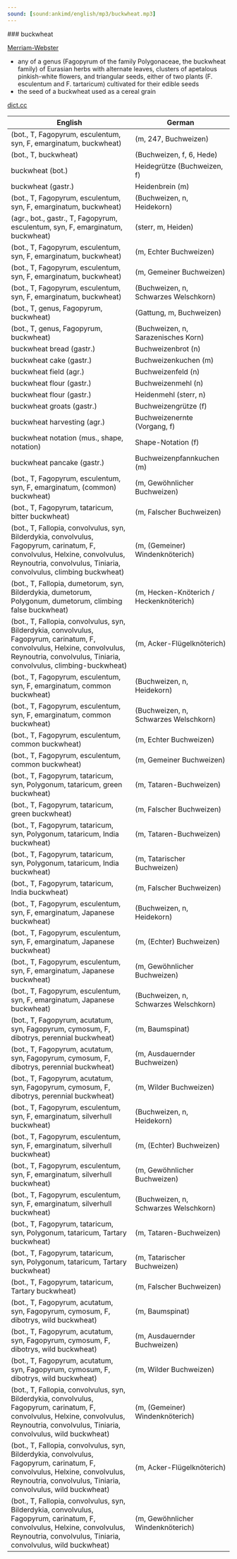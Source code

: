 ```yaml
---
sound: [sound:ankimd/english/mp3/buckwheat.mp3]
---
```


\### buckwheat

[Merriam-Webster](https://www.merriam-webster.com/dictionary/buckwheat)

- any of a genus (Fagopyrum of the family Polygonaceae, the buckwheat family) of Eurasian herbs with alternate leaves, clusters of apetalous pinkish-white flowers, and triangular seeds, either of two plants (F. esculentum and F. tartaricum) cultivated for their edible seeds
- the seed of a buckwheat used as a cereal grain

[dict.cc](https://www.dict.cc/buckwheat)

| English        | German       |
| -------------- | ------------ |
|  (bot., T, Fagopyrum, esculentum, syn, F, emarginatum, buckwheat) |  (m, 247, Buchweizen) |
|  (bot., T, buckwheat) |  (Buchweizen, f, 6, Hede) |
| buckwheat (bot.) | Heidegrütze (Buchweizen, f) |
| buckwheat (gastr.) | Heidenbrein (m) |
|  (bot., T, Fagopyrum, esculentum, syn, F, emarginatum, buckwheat) |  (Buchweizen, n, Heidekorn) |
|  (agr., bot., gastr., T, Fagopyrum, esculentum, syn, F, emarginatum, buckwheat) |  (sterr, m, Heiden) |
|  (bot., T, Fagopyrum, esculentum, syn, F, emarginatum, buckwheat) |  (m, Echter Buchweizen) |
|  (bot., T, Fagopyrum, esculentum, syn, F, emarginatum, buckwheat) |  (m, Gemeiner Buchweizen) |
|  (bot., T, Fagopyrum, esculentum, syn, F, emarginatum, buckwheat) |  (Buchweizen, n, Schwarzes Welschkorn) |
|  (bot., T, genus, Fagopyrum, buckwheat) |  (Gattung, m, Buchweizen) |
|  (bot., T, genus, Fagopyrum, buckwheat) |  (Buchweizen, n, Sarazenisches Korn) |
| buckwheat bread (gastr.) | Buchweizenbrot (n) |
| buckwheat cake (gastr.) | Buchweizenkuchen (m) |
| buckwheat field (agr.) | Buchweizenfeld (n) |
| buckwheat flour (gastr.) | Buchweizenmehl (n) |
| buckwheat flour (gastr.) | Heidenmehl (sterr, n) |
| buckwheat groats (gastr.) | Buchweizengrütze (f) |
| buckwheat harvesting (agr.) | Buchweizenernte (Vorgang, f) |
| buckwheat notation (mus., shape, notation) | Shape-Notation (f) |
| buckwheat pancake (gastr.) | Buchweizenpfannkuchen (m) |
|  (bot., T, Fagopyrum, esculentum, syn, F, emarginatum, (common) buckwheat) |  (m, Gewöhnlicher Buchweizen) |
|  (bot., T, Fagopyrum, tataricum, bitter buckwheat) |  (m, Falscher Buchweizen) |
|  (bot., T, Fallopia, convolvulus, syn, Bilderdykia, convolvulus, Fagopyrum, carinatum, F, convolvulus, Helxine, convolvulus, Reynoutria, convolvulus, Tiniaria, convolvulus, climbing buckwheat) |  (m, (Gemeiner) Windenknöterich) |
|  (bot., T, Fallopia, dumetorum, syn, Bilderdykia, dumetorum, Polygonum, dumetorum, climbing false buckwheat) |  (m, Hecken-Knöterich / Heckenknöterich) |
|  (bot., T, Fallopia, convolvulus, syn, Bilderdykia, convolvulus, Fagopyrum, carinatum, F, convolvulus, Helxine, convolvulus, Reynoutria, convolvulus, Tiniaria, convolvulus, climbing-buckwheat) |  (m, Acker-Flügelknöterich) |
|  (bot., T, Fagopyrum, esculentum, syn, F, emarginatum, common buckwheat) |  (Buchweizen, n, Heidekorn) |
|  (bot., T, Fagopyrum, esculentum, syn, F, emarginatum, common buckwheat) |  (Buchweizen, n, Schwarzes Welschkorn) |
|  (bot., T, Fagopyrum, esculentum, common buckwheat) |  (m, Echter Buchweizen) |
|  (bot., T, Fagopyrum, esculentum, common buckwheat) |  (m, Gemeiner Buchweizen) |
|  (bot., T, Fagopyrum, tataricum, syn, Polygonum, tataricum, green buckwheat) |  (m, Tataren-Buchweizen) |
|  (bot., T, Fagopyrum, tataricum, green buckwheat) |  (m, Falscher Buchweizen) |
|  (bot., T, Fagopyrum, tataricum, syn, Polygonum, tataricum, India buckwheat) |  (m, Tataren-Buchweizen) |
|  (bot., T, Fagopyrum, tataricum, syn, Polygonum, tataricum, India buckwheat) |  (m, Tatarischer Buchweizen) |
|  (bot., T, Fagopyrum, tataricum, India buckwheat) |  (m, Falscher Buchweizen) |
|  (bot., T, Fagopyrum, esculentum, syn, F, emarginatum, Japanese buckwheat) |  (Buchweizen, n, Heidekorn) |
|  (bot., T, Fagopyrum, esculentum, syn, F, emarginatum, Japanese buckwheat) |  (m, (Echter) Buchweizen) |
|  (bot., T, Fagopyrum, esculentum, syn, F, emarginatum, Japanese buckwheat) |  (m, Gewöhnlicher Buchweizen) |
|  (bot., T, Fagopyrum, esculentum, syn, F, emarginatum, Japanese buckwheat) |  (Buchweizen, n, Schwarzes Welschkorn) |
|  (bot., T, Fagopyrum, acutatum, syn, Fagopyrum, cymosum, F, dibotrys, perennial buckwheat) |  (m, Baumspinat) |
|  (bot., T, Fagopyrum, acutatum, syn, Fagopyrum, cymosum, F, dibotrys, perennial buckwheat) |  (m, Ausdauernder Buchweizen) |
|  (bot., T, Fagopyrum, acutatum, syn, Fagopyrum, cymosum, F, dibotrys, perennial buckwheat) |  (m, Wilder Buchweizen) |
|  (bot., T, Fagopyrum, esculentum, syn, F, emarginatum, silverhull buckwheat) |  (Buchweizen, n, Heidekorn) |
|  (bot., T, Fagopyrum, esculentum, syn, F, emarginatum, silverhull buckwheat) |  (m, (Echter) Buchweizen) |
|  (bot., T, Fagopyrum, esculentum, syn, F, emarginatum, silverhull buckwheat) |  (m, Gewöhnlicher Buchweizen) |
|  (bot., T, Fagopyrum, esculentum, syn, F, emarginatum, silverhull buckwheat) |  (Buchweizen, n, Schwarzes Welschkorn) |
|  (bot., T, Fagopyrum, tataricum, syn, Polygonum, tataricum, Tartary buckwheat) |  (m, Tataren-Buchweizen) |
|  (bot., T, Fagopyrum, tataricum, syn, Polygonum, tataricum, Tartary buckwheat) |  (m, Tatarischer Buchweizen) |
|  (bot., T, Fagopyrum, tataricum, Tartary buckwheat) |  (m, Falscher Buchweizen) |
|  (bot., T, Fagopyrum, acutatum, syn, Fagopyrum, cymosum, F, dibotrys, wild buckwheat) |  (m, Baumspinat) |
|  (bot., T, Fagopyrum, acutatum, syn, Fagopyrum, cymosum, F, dibotrys, wild buckwheat) |  (m, Ausdauernder Buchweizen) |
|  (bot., T, Fagopyrum, acutatum, syn, Fagopyrum, cymosum, F, dibotrys, wild buckwheat) |  (m, Wilder Buchweizen) |
|  (bot., T, Fallopia, convolvulus, syn, Bilderdykia, convolvulus, Fagopyrum, carinatum, F, convolvulus, Helxine, convolvulus, Reynoutria, convolvulus, Tiniaria, convolvulus, wild buckwheat) |  (m, (Gemeiner) Windenknöterich) |
|  (bot., T, Fallopia, convolvulus, syn, Bilderdykia, convolvulus, Fagopyrum, carinatum, F, convolvulus, Helxine, convolvulus, Reynoutria, convolvulus, Tiniaria, convolvulus, wild buckwheat) |  (m, Acker-Flügelknöterich) |
|  (bot., T, Fallopia, convolvulus, syn, Bilderdykia, convolvulus, Fagopyrum, carinatum, F, convolvulus, Helxine, convolvulus, Reynoutria, convolvulus, Tiniaria, convolvulus, wild buckwheat) |  (m, Gewöhnlicher Windenknöterich) |
